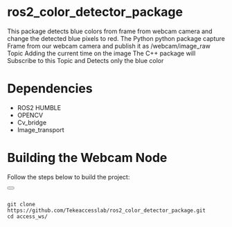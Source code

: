 # ros2_color_detector_package
This package detects blue colors from frame from webcam camera and change the detected blue pixels to red. 
The Python python package capture Frame from our webcam camera and publish it as /webcam/image_raw Topic  Adding the current time on the image 
The C++ package will Subscribe to this Topic and Detects only the blue color 

# Dependencies
  * ROS2 HUMBLE
  * OPENCV
  * Cv_bridge
  * Image_transport

# Building the Webcam Node
  Follow the steps below to build the project:

<button class="btn" data-clipboard-target="#code-snippet"></button>

<pre>
<code>
git clone https://github.com/Tekeaccesslab/ros2_color_detector_package.git
cd access_ws/
</code>
</pre>


